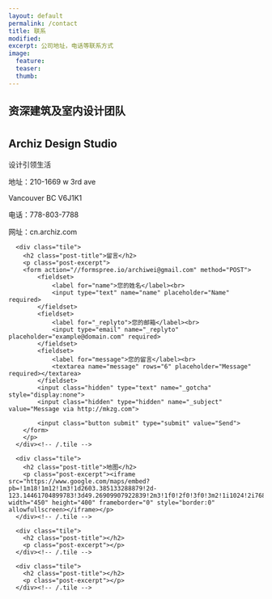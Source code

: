 ```yaml
---
layout: default
permalink: /contact
title: 联系
modified:
excerpt: 公司地址，电话等联系方式
image:
  feature:
  teaser:
  thumb:
---
```


<div class="page-lead" style="background-image:url(/images/wood-texture-1600x800.jpg)">
  <div class="wrap page-lead-content">
    <h2>资深建筑及室内设计团队</h2>
  </div><!-- /.page-lead-content -->
</div><!-- /.page-lead -->

<div id="page-wrapper">
      <!--[if lt IE 9]><div class="upgrade notice-warning"><strong>Your browser is quite old!</strong> Why not <a href="http://whatbrowser.org/">upgrade to a newer one</a> to better enjoy this site?</div><![endif]-->

<div id="main" role="main">
  <div class="wrap">
    <div class="page-title">
    <h1></h1>
    </div>

<div class="archive-wrap">
  <div class="page-content">
      <div class="tile">
        <h2 class="post-title">Archiz Design Studio</h2>
        <p class="post-excerpt">
        设计引领生活
        </p>
        <p class="post-excerpt">
        地址：210-1669 w 3rd ave
        </p>
        <p class="post-excerpt">
        Vancouver BC V6J1K1
        </p>
        <p class="post-excerpt">
        电话：778-803-7788
        </p>
        <p class="post-excerpt">
        网址：cn.archiz.com
        </p>
      </div><!-- /.tile -->

      <div class="tile">
        <h2 class="post-title">留言</h2>
        <p class="post-excerpt">
        <form action="//formspree.io/archiwei@gmail.com" method="POST">
            <fieldset>
                <label for="name">您的姓名</label><br>
                <input type="text" name="name" placeholder="Name" required>
            </fieldset>
            <fieldset>
                <label for="_replyto">您的邮箱</label><br>
                <input type="email" name="_replyto" placeholder="example@domain.com" required>
            </fieldset>
            <fieldset>
                <label for="message">您的留言</label><br>
                <textarea name="message" rows="6" placeholder="Message" required></textarea>
            </fieldset>
            <input class="hidden" type="text" name="_gotcha" style="display:none">
            <input class="hidden" type="hidden" name="_subject" value="Message via http://mkzg.com">

            <input class="button submit" type="submit" value="Send">
        </form>
        </p>
      </div><!-- /.tile -->

      <div class="tile">
        <h2 class="post-title">地图</h2>
        <p class="post-excerpt"><iframe src="https://www.google.com/maps/embed?pb=!1m18!1m12!1m3!1d2603.385133288879!2d-123.14461704899783!3d49.26909907922839!2m3!1f0!2f0!3f0!3m2!1i1024!2i768!4f13.1!3m3!1m2!1s0x548673c90ab80f8f%3A0x7c1467a2b7fa2a2e!2s1669+W+3rd+Ave%2C+Vancouver%2C+BC+V6J+1K1!5e0!3m2!1sen!2sca!4v1484296699992" width="450" height="400" frameborder="0" style="border:0" allowfullscreen></iframe></p>
      </div><!-- /.tile -->

      <div class="tile">
        <h2 class="post-title"></h2>
        <p class="post-excerpt"></p>
      </div><!-- /.tile -->

      <div class="tile">
        <h2 class="post-title"></h2>
        <p class="post-excerpt"></p>
      </div><!-- /.tile -->

  </div><!-- /.page-content -->
</div><!-- /.archive-wrap -->
</div><!-- /wrap -->
</div><!-- /main -->
</div> <!-- /page-wrapper -->
